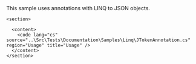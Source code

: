<?xml version="1.0" encoding="utf-8"?>
<topic id="JTokenAnnotation" revisionNumber="1">
  <developerConceptualDocument xmlns="http://ddue.schemas.microsoft.com/authoring/2003/5" xmlns:xlink="http://www.w3.org/1999/xlink">This sample uses annotations with LINQ to JSON objects.

    <section>

      <content>
        <code lang="cs" source="..\Src\Tests\Documentation\Samples\Linq\JTokenAnnotation.cs" region="Usage" title="Usage" />
      </content>
    </section>